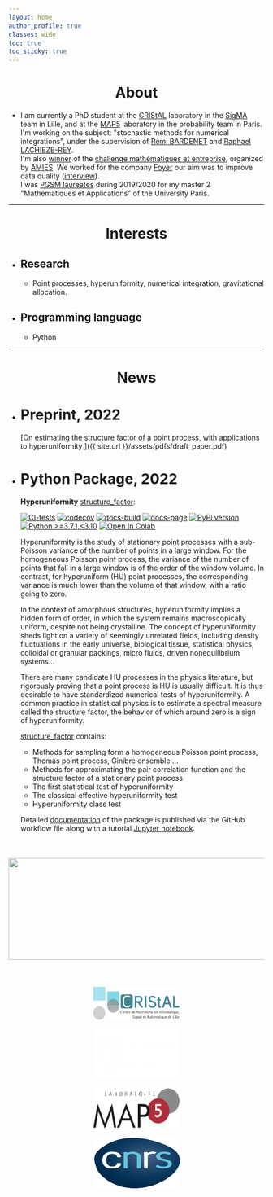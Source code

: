 ```yaml
---
layout: home
author_profile: true
classes: wide
toc: true
toc_sticky: true
---
```

<center> <h1>About </h1> </center>

* I am currently a PhD student at the [CRIStAL](https://www.cristal.univ-lille.fr/) laboratory in the [SigMA](https://www.cristal.univ-lille.fr/?rubrique27&eid=30) team in Lille, and at the [MAP5](https://map5.mi.parisdescartes.fr/) laboratory in the probability team in Paris.\
I'm working on the subject: "stochastic methods for numerical integrations", under the supervision of [Rémi BARDENET](http://rbardenet.github.io/) and  [Raphael LACHIEZE-REY](https://helios2.mi.parisdescartes.fr/~rlachiez/).\
I'm also [winner](https://briques2math.home.blog/2021/10/26/diala-mariem-et-mehdi-evaluation-automatique-de-la-qualite-de-donnees/) of the [challenge mathématiques et entreprise](https://challenge-maths.sciencesconf.org/), organized by [AMIES](https://www.agence-maths-entreprises.fr/public/pages/index.html). We worked for the company [Foyer](https://www.foyer.lu/en/homepage) our aim was to improve data quality ([interview](https://youtu.be/3IV06PqZ85s?t=403)).\
I was [PGSM laureates](https://applications.sciencesmaths-paris.fr/fr/les-laureats-du-programme-pgsm-master-850.htm#:~:text=France-,HAWAT,-Diala) during 2019/2020 for my master 2
"Mathématiques et Applications" of the University Paris.

---------------------------------

<center> <h1>Interests </h1> </center>

* ## Research

  * Point processes, hyperuniformity, numerical integration, gravitational allocation.

* ## Programming language

  * Python

------------------------------

<center> <h1>News </h1> </center>

* # Preprint, 2022

    [On estimating the structure factor of a point process, with applications to hyperuniformity ]({{ site.url }}/assets/pdfs/draft_paper.pdf)

* # Python Package, 2022

    **Hyperuniformity** [structure_factor](https://github.com/For-a-few-DPPs-more/structure-factor):

    [![CI-tests](https://github.com/For-a-few-DPPs-more/structure-factor/actions/workflows/ci.yml/badge.svg)](https://github.com/For-a-few-DPPs-more/structure-factor/actions/workflows/ci.yml)
    [![codecov](https://codecov.io/gh/For-a-few-DPPs-more/structure-factor/branch/main/graph/badge.svg?token=FUDADJLO2W)](https://codecov.io/gh/For-a-few-DPPs-more/structure-factor)
    [![docs-build](https://github.com/For-a-few-DPPs-more/structure-factor/actions/workflows/docs.yml/badge.svg)](https://github.com/For-a-few-DPPs-more/structure-factor/actions/workflows/docs.yml)
    [![docs-page](https://img.shields.io/badge/docs-latest-blue)](https://for-a-few-dpps-more.github.io/structure-factor/)
    [![PyPi version](https://badgen.net/pypi/v/structure-factor/)](https://pypi.org/project/structure-factor/)
    [![Python >=3.7.1,<3.10](https://img.shields.io/badge/python->=3.7.1,<3.10-blue.svg)](https://www.python.org/downloads/release/python-371/)
    [![Open In Colab](https://colab.research.google.com/assets/colab-badge.svg)](./notebooks)

  Hyperuniformity is the study of stationary point processes with a sub-Poisson variance of the number of points in a large window. For the homogeneous Poisson point process, the variance of the number of points that fall in a large window is of the order of the window volume. In contrast, for hyperuniform (HU) point processes, the corresponding variance is much lower than the volume of that window, with a ratio going to zero.

  In the context of amorphous structures, hyperuniformity
  implies a hidden form of order, in which the system remains
  macroscopically uniform, despite not being crystalline. The
  concept of hyperuniformity sheds light on a variety of seemingly
  unrelated fields, including density fluctuations in the early universe, biological tissue, statistical physics, colloidal
  or granular packings, micro fluids, driven nonequilibrium
  systems...

  There are many candidate HU processes in the physics literature, but rigorously proving that a point process is HU is usually difficult. It is thus desirable to have standardized numerical tests of hyperuniformity. A common practice in statistical physics is to estimate a spectral measure called the structure factor, the behavior of which around zero is a sign of hyperuniformity.

  [structure_factor](https://github.com/For-a-few-DPPs-more/structure-factor) contains:

  * Methods for sampling form a homogeneous Poisson point process, Thomas point process, Ginibre ensemble ...
  * Methods for approximating the pair correlation function and the structure factor of a stationary point process
  * The first statistical test of hyperuniformity
  * The classical effective hyperuniformity test
  * Hyperuniformity class test

  Detailed [documentation]((https://for-a-few-dpps-more.github.io/structure-factor/)) of the package is published via the GitHub workflow file along with a tutorial [Jupyter notebook](https://github.com/For-a-few-DPPs-more/structure-factor/blob/main/notebooks/tutorial_structure_factor.ipynb).

<div align="middle" style="margin-top: 50px">
  <img src="{{ site.url }}{{ site.baseurl }}/assets/images/si_ginibre.png" alt="" style="width:770px;height:200px;">
</div>

<div align="middle" style="margin-top: 50px">

  <a href="https://www.cristal.univ-lille.fr/en"><img class='logo' alt="logo_cristal" src="assets/images/logo_cristal.png" align="bottom" style="width:170px;height:65px;"></a>

  <a href="https://www.univ-lille.fr/home/"> <img class='logo' alt="logo_ulcille2" src="assets/images/logo_ulille2.png" align="bottom" style="width:170px;height:100px;"></a>

  <a href="https://map5.mi.parisdescartes.fr/"> <img class='logo' alt="logo_alpha3" src="assets/images/logo_alpha3.png" align="bottom" style="width:170px;height:80px;"></a>

   <a href="https://u-paris.fr/en/"> <img class='logo' alt="logo_aparis" src="assets/images/logo_cnrs.png" align="bottom" style="width:170px;height:100px;"></a>

</div>
